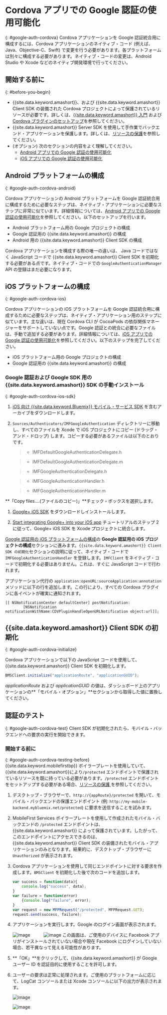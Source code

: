 # Cordova アプリでの Google 認証の使用可能化
{: #google-auth-cordova}
Cordova アプリケーションを Google 認証統合用に構成するには、Cordova アプリケーションのネイティブ・コード (例えば、Java、Objective-C、Swift) で変更を行う必要があります。各プラットフォームは別々に構成する必要があります。ネイティブ・コードの変更は、Android Studio や Xcode などのネイティブ開発環境で行ってください。

## 開始する前に
{: #before-you-begin}
* {{site.data.keyword.amashort}}、および {{site.data.keyword.amashort}} Client SDK の装備された Cordova プロジェクトによって保護されているリソースが必要です。詳しくは、[{{site.data.keyword.amashort}} 入門](getting-started.html) および [Cordova プラグインのセットアップ](getting-started-cordova.html)を参照してください。  
* {{site.data.keyword.amashort}}  Server SDK を使用して手作業でバックエンド・アプリケーションを保護します。詳しくは、[リソースの保護](protecting-resources.html)を参照してください。
* (オプション) 次のセクションの内容をよく理解してください。
   * [Android アプリでの Google 認証の使用可能化](google-auth-android.html)
   * [iOS アプリでの Google 認証の使用可能化](google-auth-iOS.html)


## Android プラットフォームの構成
{: #google-auth-cordova-android}

Cordova アプリケーションの Android プラットフォームを Google 認証統合用に構成するために必要なステップは、ネイティブ・アプリケーションに必要なステップに非常に似ています。詳細情報については、[Android アプリでの Google 認証の使用可能化](google-auth-android.html)を参照してください。以下のセットアップを行います。

* Android プラットフォーム用の Google プロジェクトの構成
* Google 認証用の {{site.data.keyword.amashort}} の構成
* Android 用の {{site.data.keyword.amashort}}  Client SDK の構成

Cordova アプリケーションを構成する際の唯一の違いは、 Java コードではなく JavaScript コードで {{site.data.keyword.amashort}} Client SDK を初期化する必要がある点です。ネイティブ・コードでの `GoogleAuthenticationManager` API の登録はまだ必要になります。

## iOS プラットフォームの構成
{: #google-auth-cordova-ios}

Cordova アプリケーションの iOS プラットフォームを Google 認証統合用に構成するために必要なステップは、ネイティブ・アプリケーション用のステップに似ています。主な違いは、現在 Cordova CLI が CocoaPods の依存関係マネージャーをサポートしていない点です。Google 認証との統合に必要なファイルは、手動で追加する必要があります。詳細情報については、[iOS アプリでの Google 認証の使用可能化](google-auth-ios.html)を参照してください。以下のステップを完了してください。

* iOS プラットフォーム用の Google プロジェクトの構成
* Google 認証用の {{site.data.keyword.amashort}} の構成

### Google 認証および Google SDK 用の {{site.data.keyword.amashort}} SDK の手動インストール
{: #google-auth-cordova-ios-sdk}
1. [iOS 向け {{site.data.keyword.Bluemix}} モバイル・サービス SDK](https://hub.jazz.net/git/bluemixmobilesdk/imf-ios-sdk/archive?revstr=master) を含むアーカイブをダウンロードします。

1. `Sources/Authenticators/IMFGoogleAuthentication` ディレクトリーに移動し、すべてのファイルを Xcode で iOS プロジェクトにコピー (ドラッグ・アンド・ドロップ) します。コピーする必要があるファイルは以下のとおりです。

	> * IMFDefaultGoogleAuthenticationDelegate.h

	> * IMFDefaultGoogleAuthenticationDelegate.m

	> * IMFGoogleAuthenticationDelegate.h

	> * IMFGoogleAuthenticationHandler.h

	> * IMFGoogleAuthenticationHandler.m

**「Copy files....(ファイルのコピー)」**チェック・ボックスを選択します。

1. [Google+ iOS SDK](http://goo.gl/9cTqyZ) をダウンロードしインストールします。

1. [Start integrating Google+ into your iOS app](https://developers.google.com/+/mobile/ios/getting-started) チュートリアルのステップ 2 に従って、Google+ iOS SDK を Xcode プロジェクトに統合します。

[Google 認証用の iOS プラットフォームの構成](google-auth-ios.html)の **Google 認証用の iOS プロジェクトの構成**セクションに進みます。`{{site.data.keyword.amashort}} Client SDK の初期化`セクションの説明に従って、ネイティブ・コードで `IMFGoogleAuthenticationHandler` を登録します。`IMFClient` をネイティブ・コードで初期化する必要はありません。これは、すぐに JavaScript コードで行われます。

アプリケーション代行の `application:openURL:sourceApplication:annotation` メソッドに以下の行を追加します。この行により、すべての Cordova プラグインに各イベントが確実に通知されます。

```
[[ NSNotificationCenter defaultCenter] postNotification:
		[NSNotification notificationWithName:CDVPluginHandleOpenURLNotification object:url]];      
```

## {{site.data.keyword.amashort}} Client SDK の初期化
{: #google-auth-cordova-initialize}

Cordova アプリケーションで以下の JavaScript コードを使用して、{{site.data.keyword.amashort}} Client SDK を初期化します。

```JavaScript
BMSClient.initialize("applicationRoute", "applicationGUID");
```

*applicationRoute* および *applicationGUID* の値は、ダッシュボード上のアプリケーションの**「モバイル・オプション」**セクションから取得した値に置換してください。

## 認証のテスト
{: #google-auth-cordova-test}
Client SDK が初期化されたら、モバイル・バックエンドへの要求の実行を開始できます。

### 開始する前に
{: #google-auth-cordova-testing-before}
{{site.data.keyword.mobilefirstbp}} ボイラープレートを使用していて、{{site.data.keyword.amashort}}により`/protected` エンドポイントで保護されているリソースを既に持っている必要があります。`/protected` エンドポイントをセットアップする必要がある場合、[リソースの保護 ](protecting-resources.html)を参照してください。


1. デスクトップ・ブラウザーで、`http://{appRoute}/protected` を開いて、モバイル・バックエンドの保護エンドポイント (例: `http://my-mobile-backend.mybluemix.net/protected`) に要求を送信することを試みます。
1. MobileFirst Services ボイラープレートを使用して作成されたモバイル・バックエンドの `/protected` エンドポイントは、{{site.data.keyword.amashort}} によって保護されています。したがって、このエンドポイントにアクセスできるのは、{{site.data.keyword.amashort}} Client SDK の装備されたモバイル・アプリケーションのみとなります。結果的に、デスクトップ・ブラウザーに `Unauthorized` が表示されます。

1. Cordova アプリケーションを使用して同じエンドポイントに対する要求を作成します。`BMSClient` を初期化した後で次のコードを追加します。

	```JavaScript
	var success = function(data){
    	console.log("success", data);
    }
	var failure = function(error)
    	{console.log("failure", error);
    }
	var request = new MFPRequest("/protected", MFPRequest.GET);
	request.send(success, failure);
	```


1. アプリケーションを実行します。Google のログイン画面が表示されます。

	![image](images/android-google-login.png) &nbsp;&nbsp;&nbsp;&nbsp;&nbsp;&nbsp;&nbsp;&nbsp;&nbsp;	![image](images/ios-google-login.png)
	この画面は、ご使用のデバイスに Facebook アプリがインストールされていない場合や現在 Facebook にログインしていない場合、若干異なって見える可能性があります。
1. **「OK」**をクリックして、{{site.data.keyword.amashort}} が Google ユーザー ID を認証目的に使用することを許可します。

1. 	ユーザーの要求は正常に処理されます。ご使用のプラットフォームに応じて、LogCat コンソールまたは Xcode コンソールに以下の出力が表示されます。

	![image](images/android-google-login-success.png)

	![image](images/ios-google-login-success.png)
